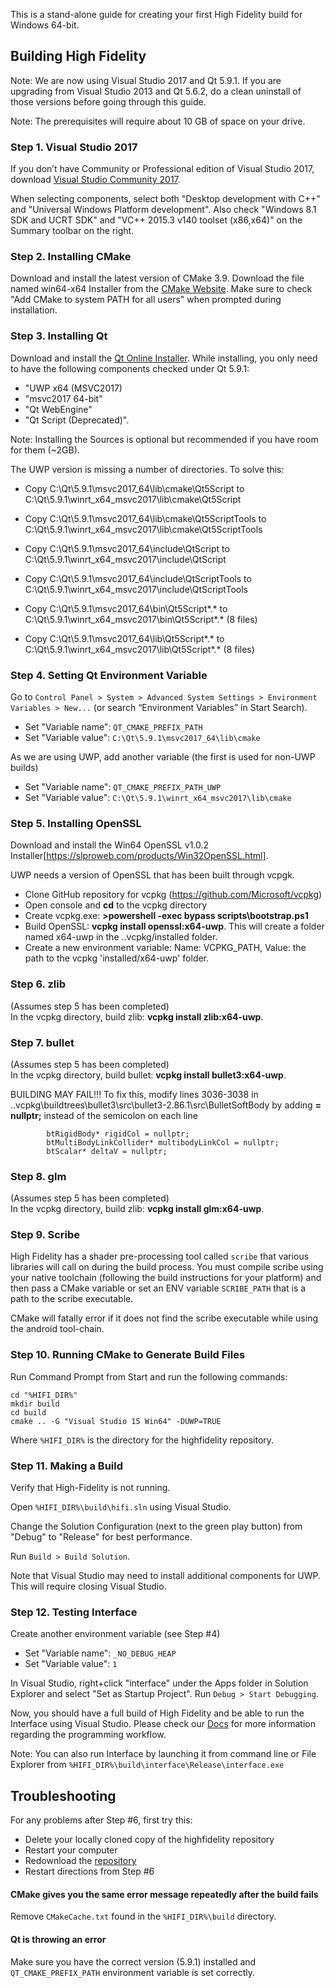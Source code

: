 This is a stand-alone guide for creating your first High Fidelity build for Windows 64-bit.

## Building High Fidelity
Note: We are now using Visual Studio 2017 and Qt 5.9.1. If you are upgrading from Visual Studio 2013 and Qt 5.6.2, do a clean uninstall of those versions before going through this guide. 

Note: The prerequisites will require about 10 GB of space on your drive.

### Step 1. Visual Studio 2017

If you don’t have Community or Professional edition of Visual Studio 2017, download [Visual Studio Community 2017](https://www.visualstudio.com/downloads/). 

When selecting components, select both "Desktop development with C++" and "Universal Windows Platform development".
Also check "Windows 8.1 SDK and UCRT SDK" and "VC++ 2015.3 v140 toolset (x86,x64)" on the Summary toolbar on the right.

### Step 2. Installing CMake

Download and install the latest version of CMake 3.9. Download the file named  win64-x64 Installer from the [CMake Website](https://cmake.org/download/). Make sure to check "Add CMake to system PATH for all users" when prompted during installation.

### Step 3. Installing Qt

Download and install the [Qt Online Installer](https://www.qt.io/download-open-source/?hsCtaTracking=f977210e-de67-475f-a32b-65cec207fd03%7Cd62710cd-e1db-46aa-8d4d-2f1c1ffdacea). While installing, you only need to have the following components checked under Qt 5.9.1:

* "UWP x64 (MSVC2017)
* "msvc2017 64-bit"
* "Qt WebEngine"
* "Qt Script (Deprecated)".

Note: Installing the Sources is optional but recommended if you have room for them (~2GB). 

The UWP version is missing a number of directories.  To solve this:

* Copy C:\Qt\5.9.1\msvc2017_64\lib\cmake\Qt5Script to C:\Qt\5.9.1\winrt_x64_msvc2017\lib\cmake\Qt5Script
* Copy C:\Qt\5.9.1\msvc2017_64\lib\cmake\Qt5ScriptTools to C:\Qt\5.9.1\winrt_x64_msvc2017\lib\cmake\Qt5ScriptTools

* Copy C:\Qt\5.9.1\msvc2017_64\include\QtScript to C:\Qt\5.9.1\winrt_x64_msvc2017\include\QtScript
* Copy C:\Qt\5.9.1\msvc2017_64\include\QtScriptTools to C:\Qt\5.9.1\winrt_x64_msvc2017\include\QtScriptTools

* Copy C:\Qt\5.9.1\msvc2017_64\bin\Qt5Script*.* to C:\Qt\5.9.1\winrt_x64_msvc2017\bin\Qt5Script*.* (8 files)

* Copy C:\Qt\5.9.1\msvc2017_64\lib\Qt5Script*.* to C:\Qt\5.9.1\winrt_x64_msvc2017\lib\Qt5Script*.* (8 files)

### Step 4. Setting Qt Environment Variable

Go to `Control Panel > System > Advanced System Settings > Environment Variables > New...` (or search “Environment Variables” in Start Search).
* Set "Variable name": `QT_CMAKE_PREFIX_PATH`
* Set "Variable value": `C:\Qt\5.9.1\msvc2017_64\lib\cmake` 

As we are using UWP, add another variable (the first is used for non-UWP builds)
* Set "Variable name": `QT_CMAKE_PREFIX_PATH_UWP`
* Set "Variable value": `C:\Qt\5.9.1\winrt_x64_msvc2017\lib\cmake` 

### Step 5. Installing OpenSSL

Download and install the Win64 OpenSSL v1.0.2 Installer[https://slproweb.com/products/Win32OpenSSL.html].

UWP needs a version of OpenSSL that has been built through vcpgk.
* Clone GitHub repository for vcpkg (<https://github.com/Microsoft/vcpkg>)
* Open console and __cd__ to the vcpkg directory
* Create vcpkg.exe: __>powershell -exec bypass scripts\bootstrap.ps1__
* Build OpenSSL: __vcpkg install openssl:x64-uwp__.  This will create a folder named x64-uwp in the ..vcpkg/installed folder.
* Create a new environment variable: Name: VCPKG_PATH,  Value: the path to the vcpkg 'installed/x64-uwp' folder.

### Step 6. zlib

(Assumes step 5 has been completed)  
In the vcpkg directory, build zlib: __vcpkg install zlib:x64-uwp__.


### Step 7. bullet

(Assumes step 5 has been completed)  
In the vcpkg directory, build bullet: __vcpkg install bullet3:x64-uwp__.

BUILDING MAY FAIL!!!  To fix this, modify lines 3036-3038 in ..vcpkg\buildtrees\bullet3\src\bullet3-2.86.1\src\BulletSoftBody by adding __= nullptr;__  instead of the semicolon on each line

            btRigidBody* rigidCol = nullptr;
            btMultiBodyLinkCollider* multibodyLinkCol = nullptr;
            btScalar* deltaV = nullptr;

### Step 8. glm

(Assumes step 5 has been completed)  
In the vcpkg directory, build zlib: __vcpkg install glm:x64-uwp__.

### Step 9. Scribe

High Fidelity has a shader pre-processing tool called `scribe` that various libraries will call on during the build process. You must compile scribe using your native toolchain (following the build instructions for your platform) and then pass a CMake variable or set an ENV variable `SCRIBE_PATH` that is a path to the scribe executable.

CMake will fatally error if it does not find the scribe executable while using the android tool-chain.
### Step 10. Running CMake to Generate Build Files

Run Command Prompt from Start and run the following commands:
```
cd "%HIFI_DIR%"
mkdir build
cd build
cmake .. -G "Visual Studio 15 Win64" -DUWP=TRUE
```
    
Where `%HIFI_DIR%` is the directory for the highfidelity repository.     

### Step 11. Making a Build
Verify that High-Fidelity is not running.

Open `%HIFI_DIR%\build\hifi.sln` using Visual Studio.

Change the Solution Configuration (next to the green play button) from "Debug" to "Release" for best performance.

Run `Build > Build Solution`.

Note that Visual Studio may need to install additional components for UWP.  This will require closing Visual Studio.
### Step 12. Testing Interface

Create another environment variable (see Step #4)
* Set "Variable name": `_NO_DEBUG_HEAP`
* Set "Variable value": `1`

In Visual Studio, right+click "interface" under the Apps folder in Solution Explorer and select "Set as Startup Project". Run `Debug > Start Debugging`.

Now, you should have a full build of High Fidelity and be able to run the Interface using Visual Studio. Please check our [Docs](https://wiki.highfidelity.com/wiki/Main_Page) for more information regarding the programming workflow.

Note: You can also run Interface by launching it from command line or File Explorer from `%HIFI_DIR%\build\interface\Release\interface.exe`

## Troubleshooting

For any problems after Step #6, first try this: 
* Delete your locally cloned copy of the highfidelity repository
* Restart your computer
* Redownload the [repository](https://github.com/highfidelity/hifi) 
* Restart directions from Step #6

#### CMake gives you the same error message repeatedly after the build fails

Remove `CMakeCache.txt` found in the `%HIFI_DIR%\build` directory.

#### Qt is throwing an error

Make sure you have the correct version (5.9.1) installed and `QT_CMAKE_PREFIX_PATH` environment variable is set correctly.
